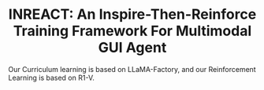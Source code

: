 <h1 align="center">INREACT: An Inspire-Then-Reinforce Training Framework For Multimodal GUI Agent</h1>
Our Curriculum learning is based on LLaMA-Factory, and our Reinforcement Learning is based on R1-V.
